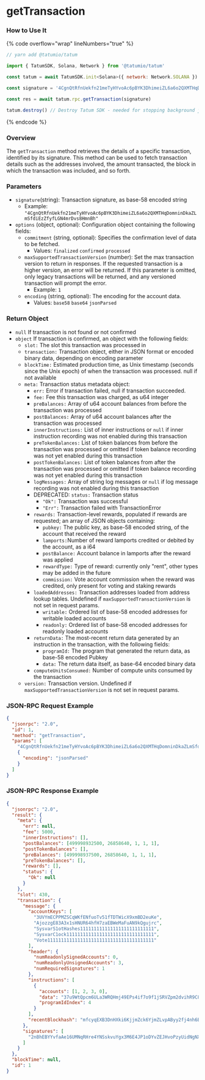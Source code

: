 # getTransaction

### How to Use It

{% code overflow="wrap" lineNumbers="true" %}
```javascript
// yarn add @tatumio/tatum

import { TatumSDK, Solana, Network } from '@tatumio/tatum'

const tatum = await TatumSDK.init<Solana>({ network: Network.SOLANA })

const signature = '4CgnQtRfnUekfn21meTyHYvoAc6pBYK3DhimeiZL6a6o2QXMTHqDomninDkaZLmSfdiEzZfyfLGN4mrDvs8HmnBh' // transaction signature

const res = await tatum.rpc.getTransaction(signature)

tatum.destroy() // Destroy Tatum SDK - needed for stopping background jobs
```
{% endcode %}

### Overview

The `getTransaction` method retrieves the details of a specific transaction, identified by its signature. This method can be used to fetch transaction details such as the addresses involved, the amount transacted, the block in which the transaction was included, and so forth.

### Parameters

* `signature`(string): Transaction signature, as base-58 encoded string
  * Example: `"4CgnQtRfnUekfn21meTyHYvoAc6pBYK3DhimeiZL6a6o2QXMTHqDomninDkaZLmSfdiEzZfyfLGN4mrDvs8HmnBh"`
* `options` (object, optional): Configuration object containing the following fields:
  * `commitment` (string, optional): Specifies the confirmation level of data to be fetched.
    * Values: `finalized` `confirmed` `processed`
  * `maxSupportedTransactionVersion` (number): Set the max transaction version to return in responses. If the requested transaction is a higher version, an error will be returned. If this parameter is omitted, only legacy transactions will be returned, and any versioned transaction will prompt the error.
    * Example: `1`
  * `encoding` (string, optional): The encoding for the account data.
    * Values: `base58` `base64` `jsonParsed`

### Return Object

* `null`  If transaction is not found or not confirmed
* `object` If transaction is confirmed, an object with the following fields:
  * `slot:` The slot this transaction was processed in
  * `transaction:` Transaction object, either in JSON format or encoded binary data, depending on encoding parameter
  * `blockTime:` Estimated production time, as Unix timestamp (seconds since the Unix epoch) of when the transaction was processed. null if not available
  * `meta:`  Transaction status metadata object:
    * `err:`  Error if transaction failed, null if transaction succeeded.&#x20;
    * `fee:`  Fee this transaction was charged, as u64 integer
    * `preBalances:` Array of u64 account balances from before the transaction was processed
    * `postBalances:` Array of u64 account balances after the transaction was processed
    * `innerInstructions:` List of inner instructions or `null` if inner instruction recording was not enabled during this transaction
    * `preTokenBalances:`  List of token balances from before the transaction was processed or omitted if token balance recording was not yet enabled during this transaction
    * `postTokenBalances:`  List of token balances from after the transaction was processed or omitted if token balance recording was not yet enabled during this transaction
    * `logMessages:` Array of string log messages or `null` if log message recording was not enabled during this transaction
    * DEPRECATED: `status:`  Transaction status
      * `"Ok":`  Transaction was successful
      * `"Err":`  Transaction failed with TransactionError
    * `rewards:` Transaction-level rewards, populated if rewards are requested; an array of JSON objects containing:
      * `pubkey:`  The public key, as base-58 encoded string, of the account that received the reward
      * `lamports:`Number of reward lamports credited or debited by the account, as a i64
      * `postBalance:` Account balance in lamports after the reward was applied
      * `rewardType:` Type of reward: currently only "rent", other types may be added in the future
      * `commission:` Vote account commission when the reward was credited, only present for voting and staking rewards
    * `loadedAddresses:` Transaction addresses loaded from address lookup tables. Undefined if `maxSupportedTransactionVersion` is not set in request params.
      * `writable:`  Ordered list of base-58 encoded addresses for writable loaded accounts
      * `readonly:`  Ordered list of base-58 encoded addresses for readonly loaded accounts
    * `returnData:` The most-recent return data generated by an instruction in the transaction, with the following fields:
      * `programId:` The program that generated the return data, as base-58 encoded Pubkey
      * `data:` The return data itself, as base-64 encoded binary data
    * `computeUnitsConsumed:` Number of compute units consumed by the transaction
  * `version:` Transaction version. Undefined if `maxSupportedTransactionVersion` is not set in request params.

### JSON-RPC Request Example

```json
{
  "jsonrpc": "2.0",
  "id": 1,
  "method": "getTransaction",
  "params": [
    "4CgnQtRfnUekfn21meTyHYvoAc6pBYK3DhimeiZL6a6o2QXMTHqDomninDkaZLmSfdiEzZfyfLGN4mrDvs8HmnBh",
    {
      "encoding": "jsonParsed"
    }
  ]
}
```

### JSON-RPC Response Example

```json
{
  "jsonrpc": "2.0",
  "result": {
    "meta": {
      "err": null,
      "fee": 5000,
      "innerInstructions": [],
      "postBalances": [499998932500, 26858640, 1, 1, 1],
      "postTokenBalances": [],
      "preBalances": [499998937500, 26858640, 1, 1, 1],
      "preTokenBalances": [],
      "rewards": [],
      "status": {
        "Ok": null
      }
    },
    "slot": 430,
    "transaction": {
      "message": {
        "accountKeys": [
          "3UVYmECPPMZSCqWKfENfuoTv51fTDTWicX9xmBD2euKe",
          "AjozzgE83A3x1sHNUR64hfH7zaEBWeMaFuAN9kQgujrc",
          "SysvarS1otHashes111111111111111111111111111",
          "SysvarC1ock11111111111111111111111111111111",
          "Vote111111111111111111111111111111111111111"
        ],
        "header": {
          "numReadonlySignedAccounts": 0,
          "numReadonlyUnsignedAccounts": 3,
          "numRequiredSignatures": 1
        },
        "instructions": [
          {
            "accounts": [1, 2, 3, 0],
            "data": "37u9WtQpcm6ULa3WRQHmj49EPs4if7o9f1jSRVZpm2dvihR9C8jY4NqEwXUbLwx15HBSNcP1",
            "programIdIndex": 4
          }
        ],
        "recentBlockhash": "mfcyqEXB3DnHXki6KjjmZck6YjmZLvpAByy2fj4nh6B"
      },
      "signatures": [
        "2nBhEBYYvfaAe16UMNqRHre4YNSskvuYgx3M6E4JP1oDYvZEJHvoPzyUidNgNX5r9sTyN1J9UxtbCXy2rqYcuyuv"
      ]
    }
  },
  "blockTime": null,
  "id": 1
}
```
